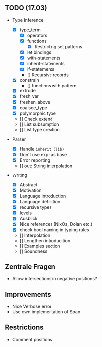 ## TODO (17.03)

- Type Inference
  - [x] type_term
    - [x] operators
    - [x] functions
      - [x] Restricting set patterns
    - [x] let bindings
    - [x] with-statements
    - [x] inherit-statements
    - [x] if-statements
    - [] Recursive records
  - [x] constrain
    - [] functions with pattern
  - [x] extrude
  - [x] fresh_var
  - [x] freshen_above
  - [x] coalsce_type
  - [x] polymorphic type
  - [] Check extend
  - [] List subsumption
  - [] List type creation

- Parser
  - [x] Handle `inherit (lib)`
  - [x] Don't use expr as base
  - [x] Error reporting
  - [] out: String interpolation

- Writing
  - [x] Abstract
  - [x] Motivation
  - [x] Language introduction
  - [x] Language definition
  - [x] recursive types
  - [x] levels
  - [x] Ausblick
  - [x] Nice references (NixOs, Dolan etc.)
  - [x] check bool naming in typing rules
  - [] Interpolation
  - [] Lengthen introducition
  - [] Examples section
  - [] Soundness

## Zentrale Fragen

- Allow intersections in negative positions?

## Improvements

- Nice Verbose error
- Use own implementation of Span

## Restrictions

- Comment positions
